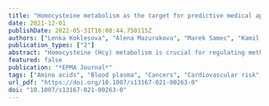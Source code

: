 ```yaml
---
title: "Homocysteine metabolism as the target for predictive medical approach, disease prevention, prognosis, and treatments tailored to the person"
date: 2021-12-01
publishDate: 2022-05-31T16:00:44.750115Z
authors: ["Lenka Koklesova", "Alena Mazurakova", "Marek Samec", "Kamil Biringer", "Samson Mathews Samuel", "Dietrich Büsselberg", "Peter Kubatka", "Olga Golubnitschaja"]
publication_types: ["2"]
abstract: "Homocysteine (Hcy) metabolism is crucial for regulating methionine availability, protein homeostasis, and DNA-methylation presenting, therefore, key pathways in post-genomic and epigenetic regulation mechanisms. Consequently, impaired Hcy metabolism leading to elevated concentrations of Hcy in the blood plasma (hyperhomocysteinemia) is linked to the overproduction of free radicals, induced oxidative stress, mitochondrial impairments, systemic inflammation and increased risks of eye disorders, coronary artery diseases, atherosclerosis, myocardial infarction, ischemic stroke, thrombotic events, cancer development and progression, osteoporosis, neurodegenerative disorders, pregnancy complications, delayed healing processes, and poor COVID-19 outcomes, among others. This review focuses on the homocysteine metabolism impairments relevant for various pathological conditions. Innovative strategies in the framework of 3P medicine consider Hcy metabolic pathways as the specific target for in vitro diagnostics, predictive medical approaches, cost-effective preventive measures, and optimized treatments tailored to the individualized patient profiles in primary, secondary, and tertiary care."
featured: false
publication: "*EPMA Journal*"
tags: ["Amino acids", "Blood plasma", "Cancers", "Cardiovascular risk", "Cellular senescence", "Coronary artery disease", "COVID-19", "Diagnostic and treatment targets", "Dietary habits", "DNA methylation", "Endothelial dysfunction", "Epigenetics", "Eye disorder", "Folate", "Genetics", "Health policy", "Health risk assessment", "Homocysteine", "Hyperhomocysteinemia (HHcy)", "Impaired healing", "Inflammation", "Ischemic stroke", "Metabolism", "Mitochondrial impairment", "Molecular pathways", "Neurological disorders", "Nutrition", "Oxidative stress", "Predictive Preventive Personalized Medicine (PPPM/3PM)", "Pregnancy complications", "Primary", "secondary", "and tertiary care", "Prognosis", "Proteins", "Remethylation", "Systemic effects", "Transsulfuration", "Vitamin B6 and B12"]
url_pdf: "https://doi.org/10.1007/s13167-021-00263-0"
doi: "10.1007/s13167-021-00263-0"
---
```


